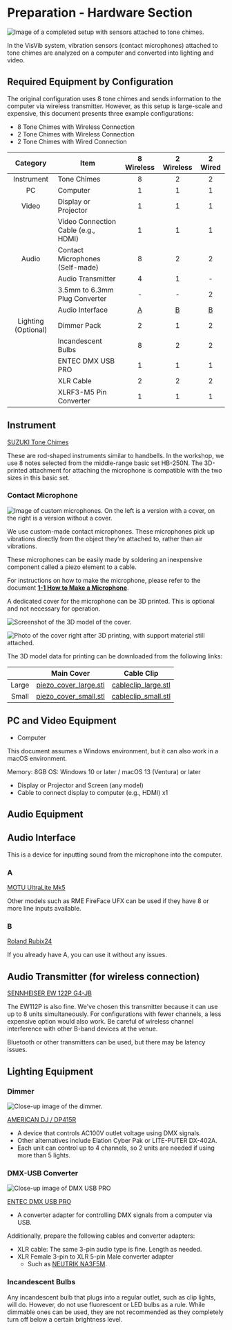 # Preparation - Hardware Section

![Image of a completed setup with sensors attached to tone chimes.](../img/tonechime-complete.jpg)

In the VisVib system, vibration sensors (contact microphones) attached to tone chimes are analyzed on a computer and converted into lighting and video.

## Required Equipment by Configuration

The original configuration uses 8 tone chimes and sends information to the computer via wireless transmitter. However, as this setup is large-scale and expensive, this document presents three example configurations:

- 8 Tone Chimes with Wireless Connection
- 2 Tone Chimes with Wireless Connection
- 2 Tone Chimes with Wired Connection

| Category | Item | 8 Wireless | 2 Wireless | 2 Wired |
| :------: | ---- | :--------: | :--------: | :-----: |
| Instrument | Tone Chimes | 8 | 2 | 2 |
| PC | Computer | 1 | 1 | 1 |
| Video | Display or Projector | 1 | 1 | 1 |
|  | Video Connection Cable (e.g., HDMI) | 1 | 1 | 1 |
| Audio | Contact Microphones (Self-made) | 8 | 2 | 2 |
|  | Audio Transmitter | 4 | 1 | - |
|  | 3.5mm to 6.3mm Plug Converter | - | - | 2 |
|  | Audio Interface | [A](#a) | [B](#b) | [B](#b) |
| Lighting (Optional) | Dimmer Pack | 2 | 1 | 2 |
|  | Incandescent Bulbs | 8 | 2 | 2 |
|  | ENTEC DMX USB PRO | 1 | 1 | 1 |
|  | XLR Cable | 2 | 2 | 2 |
|  | XLRF3-M5 Pin Converter | 1 | 1 | 1 |

## Instrument

[SUZUKI Tone Chimes](https://www.suzuki-music.co.jp/products/36403/)

These are rod-shaped instruments similar to handbells. In the workshop, we use 8 notes selected from the middle-range basic set HB-250N. The 3D-printed attachment for attaching the microphone is compatible with the two sizes in this basic set.

### Contact Microphone

![Image of custom microphones. On the left is a version with a cover, on the right is a version without a cover.](../img/microphone.JPG)

We use custom-made contact microphones. These microphones pick up vibrations directly from the object they're attached to, rather than air vibrations.

These microphones can be easily made by soldering an inexpensive component called a piezo element to a cable.

For instructions on how to make the microphone, please refer to the document **[1-1 How to Make a Microphone](./1-1-make-contact-microphone.md)**.

A dedicated cover for the microphone can be 3D printed. This is optional and not necessary for operation.

![Screenshot of the 3D model of the cover.](../img/cover_3dmodel.png)

![Photo of the cover right after 3D printing, with support material still attached.](../img/3dprint_image.jpg)

The 3D model data for printing can be downloaded from the following links:

|     | Main Cover | Cable Clip |
|:---:| :--------: | :--------: |
| Large | [piezo_cover_large.stl](../3dmodels/piezo_cover_large.stl) | [cableclip_large.stl](../3dmodels/cableclip_large.stl) |
| Small | [piezo_cover_small.stl](../3dmodels/piezo_cover_small.stl) | [cableclip_small.stl](../3dmodels/cableclip_small.stl) |

## PC and Video Equipment

- Computer

This document assumes a Windows environment, but it can also work in a macOS environment.

Memory: 8GB
OS: Windows 10 or later / macOS 13 (Ventura) or later

- Display or Projector and Screen (any model)
- Cable to connect display to computer (e.g., HDMI) x1

## Audio Equipment

## Audio Interface

This is a device for inputting sound from the microphone into the computer.

### A

[MOTU UltraLite Mk5](https://www.soundhouse.co.jp/products/detail/item/291119/)

Other models such as RME FireFace UFX can be used if they have 8 or more line inputs available.

### B

[Roland Rubix24](https://www.roland.com/jp/products/rubix24/)

If you already have A, you can use it without any issues.

## Audio Transmitter (for wireless connection)

[SENNHEISER EW 122P G4-JB](https://www.soundhouse.co.jp/products/detail/item/254766/)

The EW112P is also fine. We've chosen this transmitter because it can use up to 8 units simultaneously. For configurations with fewer channels, a less expensive option would also work. Be careful of wireless channel interference with other B-band devices at the venue.

Bluetooth or other transmitters can be used, but there may be latency issues.

## Lighting Equipment

### Dimmer

![Close-up image of the dimmer.](../img/dimmerpack.jpg)

[AMERICAN DJ / DP415R](https://www.soundhouse.co.jp/products/detail/item/252223/)

- A device that controls AC100V outlet voltage using DMX signals.
- Other alternatives include Elation Cyber Pak or LITE-PUTER DX-402A.
- Each unit can control up to 4 channels, so 2 units are needed if using more than 5 lights.

### DMX-USB Converter

![Close-up image of DMX USB PRO](../img/dmxusbpro.jpg)

[ENTEC DMX USB PRO](https://www.enttec.com/product/dmx-usb-interfaces/dmx-usb-pro-professional-1u-usb-to-dmx512-converter/)
  - A converter adapter for controlling DMX signals from a computer via USB.

Additionally, prepare the following cables and converter adapters:

- XLR cable: The same 3-pin audio type is fine. Length as needed.
- XLR Female 3-pin to XLR 5-pin Male converter adapter
  - Such as [NEUTRIK NA3F5M](https://www.soundhouse.co.jp/products/detail/item/236711/).

### Incandescent Bulbs

Any incandescent bulb that plugs into a regular outlet, such as clip lights, will do. However, do not use fluorescent or LED bulbs as a rule. While dimmable ones can be used, they are not recommended as they completely turn off below a certain brightness level.